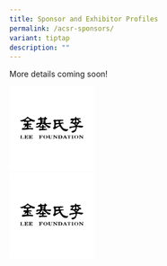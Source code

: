 ```yaml
---
title: Sponsor and Exhibitor Profiles
permalink: /acsr-sponsors/
variant: tiptap
description: ""
---
```

<p>More details coming soon!</p>
<p></p>
<div class="isomer-image-wrapper">
<img style="width: 30%;" height="auto" width="100%" alt="" src="/images/ASCR Sponsors/LeeFoundation.png">
</div>
<div class="isomer-image-wrapper">
<img style="width: 30%;" height="auto" width="100%" alt="" src="/images/ASCR Sponsors/LeeFoundation.png">
</div>
<p></p>